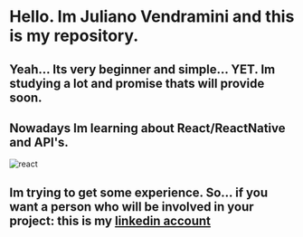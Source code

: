 # Hello. Im Juliano Vendramini and this is my repository.  

## Yeah... Its very beginner and simple... YET. Im studying a lot and promise thats will provide soon.  
## Nowadays Im learning about React/ReactNative and API's.
![react](https://miro.medium.com/max/1413/1*nFP5vJPVTEaimO8n4jPKgA.gif)
## Im trying to get some experience. So... if you want a person who will be involved in your project: this is my [linkedin account](https://www.linkedin.com/in/julianovendramini/)

